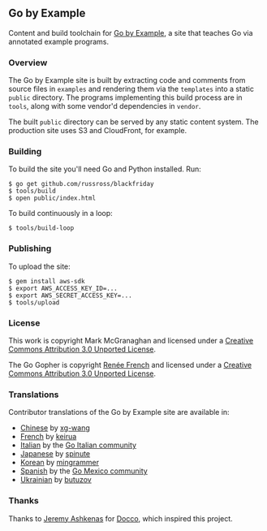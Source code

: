 ## Go by Example

Content and build toolchain for [Go by Example](https://gobyexample.com),
a site that teaches Go via annotated example programs.


### Overview

The Go by Example site is built by extracting code and
comments from source files in `examples` and rendering
them via the `templates` into a static `public`
directory. The programs implementing this build process
are in `tools`, along with some vendor'd dependencies
in `vendor`.

The built `public` directory can be served by any
static content system. The production site uses S3 and
CloudFront, for example.


### Building

To build the site you'll need Go and Python installed. Run:

```console
$ go get github.com/russross/blackfriday
$ tools/build
$ open public/index.html
```

To build continuously in a loop:

```console
$ tools/build-loop
```

### Publishing

To upload the site:

```console
$ gem install aws-sdk
$ export AWS_ACCESS_KEY_ID=...
$ export AWS_SECRET_ACCESS_KEY=...
$ tools/upload
```

### License

This work is copyright Mark McGranaghan and licensed under a
[Creative Commons Attribution 3.0 Unported License](http://creativecommons.org/licenses/by/3.0/).

The Go Gopher is copyright [Renée French](http://reneefrench.blogspot.com/) and licensed under a
[Creative Commons Attribution 3.0 Unported License](http://creativecommons.org/licenses/by/3.0/).


### Translations

Contributor translations of the Go by Example site are available in:

* [Chinese](https://gobyexample.xgwang.me/) by [xg-wang](https://github.com/xg-wang/gobyexample)
* [French](http://le-go-par-l-exemple.keiruaprod.fr) by [keirua](https://github.com/keirua/gobyexample)
* [Italian](http://gobyexample.it) by the [Go Italian community](https://github.com/golangit/gobyexample-it)
* [Japanese](http://spinute.org/go-by-example) by [spinute](https://github.com/spinute)
* [Korean](https://mingrammer.com/gobyexample/) by [mingrammer](https://github.com/mingrammer)
* [Spanish](http://goconejemplos.com) by the [Go Mexico community](https://github.com/dabit/gobyexample)
* [Ukrainian](http://gobyexample.com.ua/) by [butuzov](https://github.com/butuzov/gobyexample)

### Thanks

Thanks to [Jeremy Ashkenas](https://github.com/jashkenas)
for [Docco](http://jashkenas.github.com/docco/), which
inspired this project.
